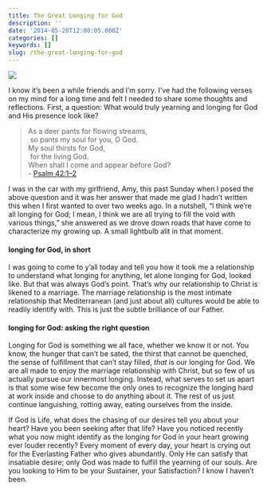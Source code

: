 ```yaml
---
title: The Great Longing for God
description: ''
date: '2014-05-20T12:00:05.000Z'
categories: []
keywords: []
slug: /the-great-longing-for-god
---
```


![](https://cdn-images-1.medium.com/max/800/0*cHZTJVav29uPpCGh.jpg)

I know it’s been a while friends and I’m sorry. I’ve had the following verses on my mind for a long time and felt I needed to share some thoughts and reflections. First, a question: What would truly yearning and longing for God and His presence look like?

> As a deer pants for flowing streams,  
>  so pants my soul for you, O God.  
> My soul thirsts for God,  
>  for the living God.  
> When shall I come and appear before God?  
> \- [Psalm 42:1–2](http://www.biblegateway.com/passage/?search=Psalm+42&version=ESV)

I was in the car with my girlfriend, Amy, this past Sunday when I posed the above question and it was her answer that made me glad I hadn’t written this when I first wanted to over two weeks ago. In a nutshell, “I think we’re all longing for God; I mean, I think we are all trying to fill the void with various things,” she answered as we drove down roads that have come to characterize my growing up. A small lightbulb alit in that moment.

#### longing for God, in short

I was going to come to y’all today and tell you how it took me a relationship to understand what longing for anything, let alone longing for God, looked like. But that was always God’s point. That’s why our relationship to Christ is likened to a marriage. The marriage relationship is the most intimate relationship that Mediterranean (and just about all) cultures would be able to readily identify with. This is just the subtle brilliance of our Father.

#### longing for God: asking the right question

Longing for God is something we all face, whether we know it or not. You know, the hunger that can’t be sated, the thirst that cannot be quenched, the sense of fulfillment that can’t stay filled, _that_ is our longing for God. We are all made to enjoy the marriage relationship with Christ, but so few of us actually pursue our innermost longing. Instead, what serves to set us apart is that some wise few become the only ones to recognize the longing hard at work inside and choose to do anything about it. The rest of us just continue languishing, rotting away, eating ourselves from the inside.

If God is Life, what does the chasing of our desires tell you about your heart? Have you been seeking after that life? Have you noticed recently what you now might identify as the longing for God in your heart growing ever louder recently? Every moment of every day, your heart is crying out for the Everlasting Father who gives abundantly. Only He can satisfy that insatiable desire; only God was made to fulfill the yearning of our souls. Are you looking to Him to be your Sustainer, your Satisfaction? I know I haven’t been.